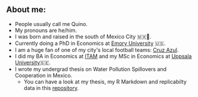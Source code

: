 ## About me:

- People usually call me Quino.
- My pronouns are he/him.
- I was born and raised in the south of Mexico City 🇲🇽🌮.
- Currently doing a PhD in Economics at [Emory University](https://economics.emory.edu/people/doctoral-students/barrutia-joaquin.html) 🇺🇸.
- I am a huge fan of one of my city's local football teams: [Cruz Azul](https://www.cruzazulfc.com.mx/).
- I did my BA in Economics at [ITAM](https://www.itam.mx/) and my MSc in Economics at [Uppsala University](https://www.nek.uu.se/?languageId=1)🇸🇪.
- I wrote my undergrad thesis on Water Pollution Spillovers and Cooperation in Mexico.
  - You can have a look at my thesis, my R Markdown and replicabilty data in this [repository](https://github.com/quinoba/Spillovers_Cooperation).
 


